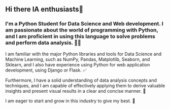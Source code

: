 ## Hi there IA enthusiasts👋

### I'm a Python Student for Data Science and Web development. I am passionate about the world of programming with Python, and I am proficient in using this language to solve problems and perform data analysis. 🧑‍💻

I am familiar with the major Python libraries and tools for Data Science and Machine Learning, such as NumPy, Pandas, Matplotlib, Seaborn, and Sklearn, and I also have experience using Python for web application development, using Django or Flask. ✅

Furthermore, I have a solid understanding of data analysis concepts and techniques, and I am capable of effectively applying them to derive valuable insights and present visual results in a clear and concise manner. 🧠

I am eager to start and grow in this industry to give my best. 🚀

<!--
**DelVad0/DelVad0** is a ✨ _special_ ✨ repository because its `README.md` (this file) appears on your GitHub profile.

Here are some ideas to get you started:

- 🔭 I’m currently working on ...
- 🌱 I’m currently learning ...
- 👯 I’m looking to collaborate on ...
- 🤔 I’m looking for help with ...
- 💬 Ask me about ...
- 📫 How to reach me: ...
- 😄 Pronouns: ...
- ⚡ Fun fact: ...
-->
